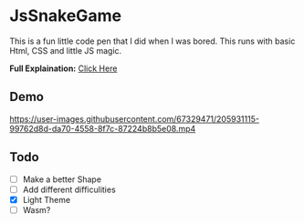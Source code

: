 # JsSnakeGame
This is a fun little code pen that I did when I was bored.
This runs with basic Html, CSS and little JS magic.

__Full Explaination:__ [Click Here](https://www.showwcase.com/show/19104/a-simple-js-game)

## Demo
https://user-images.githubusercontent.com/67329471/205931115-99762d8d-da70-4558-8f7c-87224b8b5e08.mp4

## Todo
- [ ] Make a better Shape 
- [ ] Add different difficulities
- [x] Light Theme
- [ ] Wasm?
